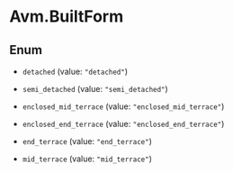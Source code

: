 # Avm.BuiltForm

## Enum


* `detached` (value: `"detached"`)

* `semi_detached` (value: `"semi_detached"`)

* `enclosed_mid_terrace` (value: `"enclosed_mid_terrace"`)

* `enclosed_end_terrace` (value: `"enclosed_end_terrace"`)

* `end_terrace` (value: `"end_terrace"`)

* `mid_terrace` (value: `"mid_terrace"`)



